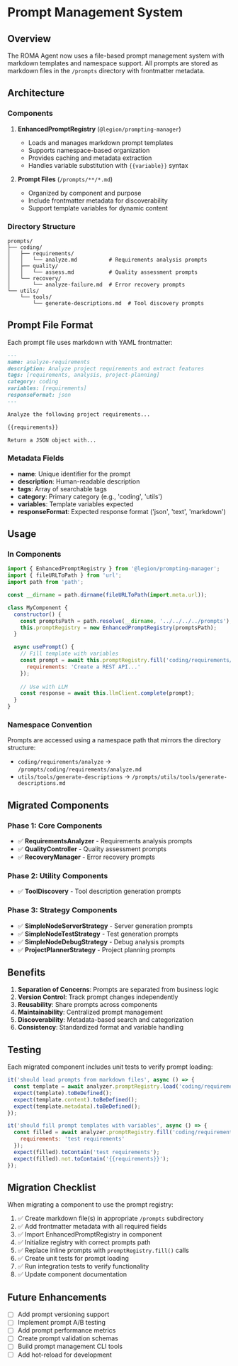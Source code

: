 # Prompt Management System

## Overview

The ROMA Agent now uses a file-based prompt management system with markdown templates and namespace support. All prompts are stored as markdown files in the `/prompts` directory with frontmatter metadata.

## Architecture

### Components

1. **EnhancedPromptRegistry** (`@legion/prompting-manager`)
   - Loads and manages markdown prompt templates
   - Supports namespace-based organization
   - Provides caching and metadata extraction
   - Handles variable substitution with `{{variable}}` syntax

2. **Prompt Files** (`/prompts/**/*.md`)
   - Organized by component and purpose
   - Include frontmatter metadata for discoverability
   - Support template variables for dynamic content

### Directory Structure

```
prompts/
├── coding/
│   ├── requirements/
│   │   └── analyze.md          # Requirements analysis prompts
│   ├── quality/
│   │   └── assess.md           # Quality assessment prompts
│   └── recovery/
│       └── analyze-failure.md  # Error recovery prompts
└── utils/
    └── tools/
        └── generate-descriptions.md  # Tool discovery prompts
```

## Prompt File Format

Each prompt file uses markdown with YAML frontmatter:

```markdown
---
name: analyze-requirements
description: Analyze project requirements and extract features
tags: [requirements, analysis, project-planning]
category: coding
variables: [requirements]
responseFormat: json
---

Analyze the following project requirements...

{{requirements}}

Return a JSON object with...
```

### Metadata Fields

- **name**: Unique identifier for the prompt
- **description**: Human-readable description
- **tags**: Array of searchable tags
- **category**: Primary category (e.g., 'coding', 'utils')
- **variables**: Template variables expected
- **responseFormat**: Expected response format ('json', 'text', 'markdown')

## Usage

### In Components

```javascript
import { EnhancedPromptRegistry } from '@legion/prompting-manager';
import { fileURLToPath } from 'url';
import path from 'path';

const __dirname = path.dirname(fileURLToPath(import.meta.url));

class MyComponent {
  constructor() {
    const promptsPath = path.resolve(__dirname, '../../../../prompts');
    this.promptRegistry = new EnhancedPromptRegistry(promptsPath);
  }

  async usePrompt() {
    // Fill template with variables
    const prompt = await this.promptRegistry.fill('coding/requirements/analyze', {
      requirements: 'Create a REST API...'
    });
    
    // Use with LLM
    const response = await this.llmClient.complete(prompt);
  }
}
```

### Namespace Convention

Prompts are accessed using a namespace path that mirrors the directory structure:

- `coding/requirements/analyze` → `/prompts/coding/requirements/analyze.md`
- `utils/tools/generate-descriptions` → `/prompts/utils/tools/generate-descriptions.md`

## Migrated Components

### Phase 1: Core Components
- ✅ **RequirementsAnalyzer** - Requirements analysis prompts
- ✅ **QualityController** - Quality assessment prompts
- ✅ **RecoveryManager** - Error recovery prompts

### Phase 2: Utility Components
- ✅ **ToolDiscovery** - Tool description generation prompts

### Phase 3: Strategy Components
- ✅ **SimpleNodeServerStrategy** - Server generation prompts
- ✅ **SimpleNodeTestStrategy** - Test generation prompts
- ✅ **SimpleNodeDebugStrategy** - Debug analysis prompts
- ✅ **ProjectPlannerStrategy** - Project planning prompts

## Benefits

1. **Separation of Concerns**: Prompts are separated from business logic
2. **Version Control**: Track prompt changes independently
3. **Reusability**: Share prompts across components
4. **Maintainability**: Centralized prompt management
5. **Discoverability**: Metadata-based search and categorization
6. **Consistency**: Standardized format and variable handling

## Testing

Each migrated component includes unit tests to verify prompt loading:

```javascript
it('should load prompts from markdown files', async () => {
  const template = await analyzer.promptRegistry.load('coding/requirements/analyze');
  expect(template).toBeDefined();
  expect(template.content).toBeDefined();
  expect(template.metadata).toBeDefined();
});

it('should fill prompt templates with variables', async () => {
  const filled = await analyzer.promptRegistry.fill('coding/requirements/analyze', {
    requirements: 'test requirements'
  });
  expect(filled).toContain('test requirements');
  expect(filled).not.toContain('{{requirements}}');
});
```

## Migration Checklist

When migrating a component to use the prompt registry:

1. ✅ Create markdown file(s) in appropriate `/prompts` subdirectory
2. ✅ Add frontmatter metadata with all required fields
3. ✅ Import EnhancedPromptRegistry in component
4. ✅ Initialize registry with correct prompts path
5. ✅ Replace inline prompts with `promptRegistry.fill()` calls
6. ✅ Create unit tests for prompt loading
7. ✅ Run integration tests to verify functionality
8. ✅ Update component documentation

## Future Enhancements

- [ ] Add prompt versioning support
- [ ] Implement prompt A/B testing
- [ ] Add prompt performance metrics
- [ ] Create prompt validation schemas
- [ ] Build prompt management CLI tools
- [ ] Add hot-reload for development